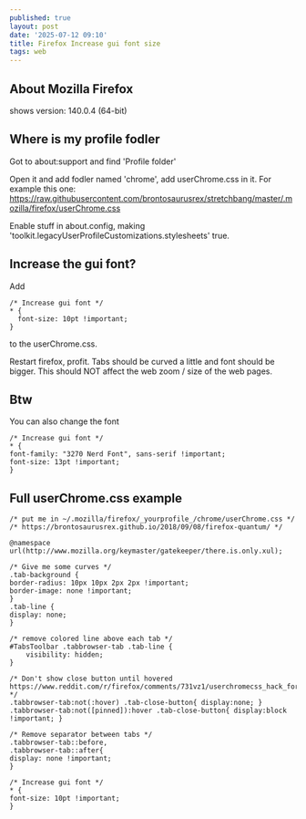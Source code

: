 ```yaml
---
published: true
layout: post
date: '2025-07-12 09:10'
title: Firefox Increase gui font size
tags: web 
---
```

## About Mozilla Firefox

shows version: 140.0.4 (64-bit)

## Where is my profile fodler

Got to about:support and find 'Profile folder'

Open it and add fodler named 'chrome', add userChrome.css in it. For example this one:  
<https://raw.githubusercontent.com/brontosaurusrex/stretchbang/master/.mozilla/firefox/userChrome.css>

Enable stuff in about.config, making 'toolkit.legacyUserProfileCustomizations.stylesheets' true.

## Increase the gui font?

Add

    /* Increase gui font */
    * {
      font-size: 10pt !important;
    }

to the userChrome.css.

Restart firefox, profit. Tabs should be curved a little and font should be bigger. This should NOT affect the web zoom / size of the web pages.

## Btw

You can also change the font

    /* Increase gui font */
    * {
    font-family: "3270 Nerd Font", sans-serif !important;
    font-size: 13pt !important;
    }

## Full userChrome.css example

    /* put me in ~/.mozilla/firefox/_yourprofile_/chrome/userChrome.css */
    /* https://brontosaurusrex.github.io/2018/09/08/firefox-quantum/ */
    
    @namespace url(http://www.mozilla.org/keymaster/gatekeeper/there.is.only.xul);
    
    /* Give me some curves */
    .tab-background {
    border-radius: 10px 10px 2px 2px !important;
    border-image: none !important;
    }
    .tab-line {
    display: none;
    }
    
    /* remove colored line above each tab */
    #TabsToolbar .tabbrowser-tab .tab-line {
        visibility: hidden;
    }
    
    /* Don't show close button until hovered https://www.reddit.com/r/firefox/comments/731vz1/userchromecss_hack_for_showing_close_button_on/ */
    .tabbrowser-tab:not(:hover) .tab-close-button{ display:none; }
    .tabbrowser-tab:not([pinned]):hover .tab-close-button{ display:block !important; }
    
    /* Remove separator between tabs */
    .tabbrowser-tab::before, 
    .tabbrowser-tab::after{
    display: none !important;
    }
    
    /* Increase gui font */
    * {
    font-size: 10pt !important;
    }